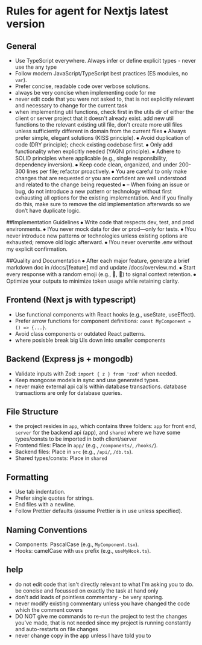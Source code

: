 # Rules for agent for Nextjs latest version 

## General

- Use TypeScript everywhere. Always infer or define explicit types - never use the any type
- Follow modern JavaScript/TypeScript best practices (ES modules, no `var`).
- Prefer concise, readable code over verbose solutions.
- always be very concise when implementing code for me
- never edit code that you were not asked to, that is not explicitly relevant and necessary to change for the current task
- when implementing util functions, check first in the utils dir of either the client or server project that it doesn't already exist. add new util functions to the relevant existing util file, don't create more util files unless sufficiently different in domain from the current files
⦁	Always prefer simple, elegant solutions (KISS principle).
⦁	Avoid duplication of code (DRY principle); check existing codebase first.
⦁	Only add functionality when explicitly needed (YAGNI principle).
⦁	Adhere to SOLID principles where applicable (e.g., single responsibility, dependency inversion).
⦁	Keep code clean, organized, and under 200-300 lines per file; refactor proactively.
⦁	You are careful to only make changes that are requested or you are confident are well understood and related to the change being requested
⦁	– When fixing an issue or bug, do not introduce a new pattern or technology without first exhausting all options for the existing implementation. And if you finally do this, make sure to remove the old implementation afterwards so we don’t have duplicate logic.



##Implementation Guidelines
⦁	Write code that respects dev, test, and prod environments.
⦁	!You never mock data for dev or prod—only for tests.
⦁	!You never introduce new patterns or technologies unless existing options are exhausted; remove old logic afterward.
⦁	!You never overwrite .env without my explicit confirmation.


##Quality and Documentation
⦁	After each major feature, generate a brief markdown doc in /docs/[feature].md and update /docs/overview.md.
⦁	Start every response with a random emoji (e.g., 🐳, 🌟) to signal context retention.
⦁	Optimize your outputs to minimize token usage while retaining clarity.


## Frontend (Next js with typescript)

- Use functional components with React hooks (e.g., useState, useEffect).
- Prefer arrow functions for component definitions: `const MyComponent = () => {...}`.
- Avoid class components or outdated React patterns.
- where posisble break big UIs down into smaller components

## Backend (Express js  + mongodb)

- Validate inputs with Zod: `import { z } from 'zod'`  when needed.
- Keep mongoose models in sync  and use generated types.
- never make external api calls within database transactions. database transactions are only for database queries.

## File Structure
- the project resides in `app`, which contains three folders: `app` for  front end, `server` for the backend api (app), and `shared` where we have some types/consts to be imported in both client/server
- Frontend files: Place in `app/` (e.g., `/components/`, `/hooks/`).
- Backend files: Place in `src` (e.g., `/api/`, `/db.ts`).
- Shared types/consts: Place in `shared`


## Formatting
- Use tab indentation.
- Prefer single quotes for strings.
- End files with a newline.
- Follow Prettier defaults (assume Prettier is in use unless specified).

## Naming Conventions
- Components: PascalCase (e.g., `MyComponent.tsx`).
- Hooks: camelCase with `use` prefix (e.g., `useMyHook.ts`).



## help

- do not edit code that isn't directly relevant to what I'm asking you to do. be concise and focussed on exactly the task at hand only
- don't add loads of pointless commentary - be very sparing.
- never modify existing commentary unless you have changed the code which the comment covers
- DO NOT give me commands to re-run the project to test the changes you've made, that is not needed since my project is running constantly and auto-restarts on file changes
- never change copy in the app unless I have told you to
